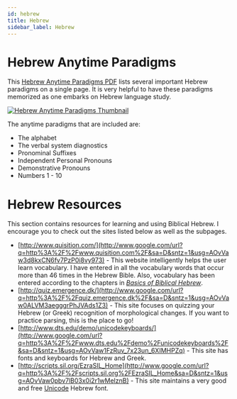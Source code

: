 ```yaml
---
id: hebrew
title: Hebrew
sidebar_label: Hebrew
---
```


# Hebrew Anytime Paradigms

This [Hebrew Anytime Paradigms PDF](/pdf/Hebrew-Anytime-Paradigms.pdf) lists several important Hebrew paradigms on a single page. It is very helpful to have these paradigms memorized as one embarks on Hebrew language study.

<a href="/pdf/Hebrew-Anytime-Paradigms.pdf"><img alt="Hebrew Anytime Paradigms Thumbnail" src="/img/hebrew-anytime-paradigms.png"></a>

The anytime paradigms that are included are:

- The alphabet
- The verbal system diagnostics
- Pronominal Suffixes
- Independent Personal Pronouns
- Demonstrative Pronouns
- Numbers 1 - 10

# Hebrew Resources

This section contains resources for learning and using Biblical Hebrew. I encourage you to check out the sites listed below as well as the subpages.

- [http://www.quisition.com/](http://www.google.com/url?q=http%3A%2F%2Fwww.quisition.com%2F&sa=D&sntz=1&usg=AOvVaw3d8kxCN6fv7PzP0i8vy973) - This website intelligently helps the user learn vocabulary. I have entered in all the vocabulary words that occur more than 46 times in the Hebrew Bible. Also, vocabulary has been entered according to the chapters in [_Basics of Biblical Hebrew_](http://www.google.com/url?q=http%3A%2F%2Fwww.amazon.com%2FBasics-Biblical-Hebrew-Grammar-Second%2Fdp%2F0310270200%2Fref%3Dsr_1_1%3Fie%3DUTF8%26s%3Dbooks%26qid%3D1276516199%26sr%3D8-1&sa=D&sntz=1&usg=AOvVaw1ReETF5ZBG98Z6NZIBYM_z).
- [http://quiz.emergence.dk/](http://www.google.com/url?q=http%3A%2F%2Fquiz.emergence.dk%2F&sa=D&sntz=1&usg=AOvVaw0ALVM3aegggrPhJVAds1Z3) - This site focuses on quizzing your Hebrew (or Greek) recognition of morphological changes. If you want to practice parsing, this is the place to go!
- [http://www.dts.edu/demo/unicodekeyboards/](http://www.google.com/url?q=http%3A%2F%2Fwww.dts.edu%2Fdemo%2Funicodekeyboards%2F&sa=D&sntz=1&usg=AOvVaw1FzRuv_7x23un_6XIMHPZq) - This site has fonts and keyboards for Hebrew and Greek.
- [http://scripts.sil.org/EzraSIL_Home](http://www.google.com/url?q=http%3A%2F%2Fscripts.sil.org%2FEzraSIL_Home&sa=D&sntz=1&usg=AOvVaw0pbv7lB03x0i2r1wMelznB) - This site maintains a very good and free [Unicode](http://www.google.com/url?q=http%3A%2F%2Fen.wikipedia.org%2Fwiki%2FUnicode&sa=D&sntz=1&usg=AOvVaw2JplIJv8oQCEH21TDaD-t4) Hebrew font.